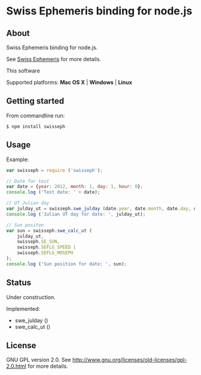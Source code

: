 Swiss Ephemeris binding for node.js
===================================

## About

Swiss Ephemeris binding for node.js.

See [Swiss Ephemeris](http://www.astro.com/swisseph/swephinfo_e.htm) for more details.

This software 

Supported platforms: **Mac OS X** | **Windows** | **Linux**

## Getting started

From commandline run:

```
$ npm install swisseph
```

## Usage

Example:

```javascript
var swisseph = require ('swisseph');

// Date for test
var date = {year: 2012, month: 1, day: 1, hour: 0};
console.log ('Test date: ' + date);

// UT Julian day
var julday_ut = swisseph.swe_julday (date.year, date.month, date.day, date.hour, swisseph.SE_GREG_CAL);
console.log ('Julian UT day for date: ', julday_ut);

// Sun positon
var sun = swisseph.swe_calc_ut (
	julday_ut,
	swisseph.SE_SUN,
	swisseph.SEFLG_SPEED |
	swisseph.SEFLG_MOSEPH
);
console.log ('Sun position for date: ', sun);

```

## Status

Under construction.

Implemented:
 - swe_julday ()
 - swe_calc_ut ()

## License

GNU GPL version 2.0.
See http://www.gnu.org/licenses/old-licenses/gpl-2.0.html for more details.
